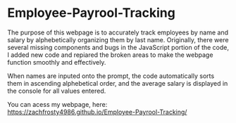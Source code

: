 # Employee-Payrool-Tracking
The purpose of this webpage is to accurately track employees by name and salary by alphebetically organizing them by last name. Originally, there were several missing components and bugs in the JavaScript portion of the code, I added new code and repiared the broken areas to make the webpage function smoothly and effectively. 

When names are inputed onto the prompt, the code automatically sorts them in ascending alphebetical order, and the average salary is displayed in the console for all values entered. 

You can acess my webpage, here: https://zachfrosty4986.github.io/Employee-Payrool-Tracking/ 
